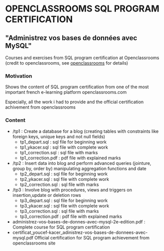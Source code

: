 # OPENCLASSROOMS SQL PROGRAM CERTIFICATION
## "Administrez vos bases de données avec MySQL"
Courses and exercises from SQL program certification at Openclassrooms (credit to openclassrooms, see [openclassrooms](https://openclassrooms.com/courses/administrez-vos-bases-de-donnees-avec-mysql/) for details)
### Motivation
Shows the content of SQL program certification from one of the most important french e-learning platform openclassrooms.com

Especially, all the work i had to provide and the official certification achivement from openclassrooms
### Content
* /tp1 : 
Create a database for a blog (creating tables with constraints like foreign keys, unique keys and not null fields)
	* tp1_depart.sql : sql file for beginning work
	* tp1_ykacer.sql : sql file with complete work
	* tp1_correction.sql : sql file with marks
	* tp1_correction.pdf : pdf file with explained marks
* /tp2 : 
Insert data into blog and perform advanced queries (jointure, group by, order by) manipulating aggregation functions and date
	* tp2_depart.sql : sql file for beginning work
	* tp2_ykacer.sql : sql file with complete work
	* tp2_correction.sql : sql file with marks
* /tp3 : 
Involve blog with procedures, views and triggers on insertion,update or deletion rows
	* tp3_depart.sql : sql file for beginning work
	* tp3_ykacer.sql : sql file with complete work
	* tp3_correction.sql : sql file with marks
	* tp3_correction.pdf : pdf file with explained marks
* administrez-vos-bases-de-donnes-avec-mysql-2e-edition.pdf :
Complete course for SQL program certification 
* certificat_youcef-kacer_adinistrez-vos-bases-de-donnees-avec-mysql.pdf
Official certification for SQL program achievement from openclassrooms site
